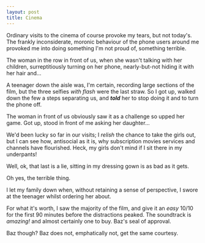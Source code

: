 ```yaml
---
layout: post
title: Cinema
---
```


Ordinary visits to the cinema of course provoke my tears, but not today's.  The frankly inconsiderate, moronic behaviour of the phone users around me provoked me into doing something I'm not proud of, something terrible.

The woman in the row in front of us, when she wasn't talking with her children, surreptitiously turning on her phone, nearly-but-not hiding it with her hair and…

A teenager down the aisle was, I'm certain, recording large sections of the film, but the three selfies *with flash* were the last straw.  So I got up, walked down the few a steps separating us, and ***told*** her to stop doing it and to turn the phone off.

The woman in front of us obviously saw it as a challenge so upped her game.  Got up, stood in front of me asking her daughter…

We'd been lucky so far in our visits; I *relish* the chance to take the girls out, but I can see how, antisocial as it is, why subscription movies services and channels have flourished.  Heck, my girls don't mind if I sit there in my underpants!

Well, ok, that last is a lie, sitting in my dressing gown is as bad as it gets.

Oh yes, the terrible thing.

I let my family down when, without retaining a sense of perspective, I swore at the teenager whilst ordering her about.

For what it's worth, I saw the majority of the film, and give it an *easy* 10/10 for the first 90 minutes before the distractions peaked.  The soundtrack is *amazing!* and almost certainly one to buy.  Baz's seal of approval.

Baz though?  Baz does not, emphatically not, get the same courtesy.

